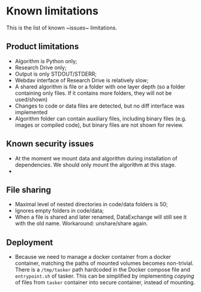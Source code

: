 # Known limitations

This is the list of known ~issues~ limitations.

## Product limitations
* Algorithm is Python only;
* Research Drive only;
* Output is only STDOUT/STDERR;
* Webdav interface of Research Drive is relatively slow;
* A shared algorithm is file or a folder with one layer depth
  (so a folder containing only files. If it contains more folders, they will not be used/shown)
* Changes to code or data files are detected, but no diff interface was implemented
* Algorithm folder can contain auxiliary files, including binary files (e.g. images or compiled code), but binary files are not shown for review.

## Known security issues
* At the moment we mount data and algorithm during installation of dependencies. We should only mount the algorithm at this stage.
* 

## File sharing
* Maximal level of nested directories in code/data folders is 50;
* Ignores empty folders in code/data;
* When a file is shared and later renamed, DataExchange will still see it with
  the old name. Workaround: unshare/share again.


## Deployment

* Because we need to manage a docker container from a docker container,
  matching the paths of mounted volumes becomes non-trivial. There is a
  `/tmp/tasker` path hardcoded in the Docker compose file and `entrypoint.sh`
  of tasker. This can be simplified by implementing *copying* of files from
  `tasker` container into secure container, instead of mounting.

